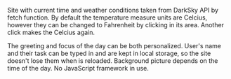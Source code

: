 Site with current time and weather conditions taken from DarkSky API by fetch function.
By default the temperature measure units are Celcius, however they can be changed to Fahrenheit by clicking in its area. Another click makes the Celcius again.

The greeting and focus of the day can be both personalized.
User's name and their task can be typed in and are kept in local storage, so the site doesn't lose them when is reloaded.
Background picture depends on the time of the day.
No JavaScript framework in use.